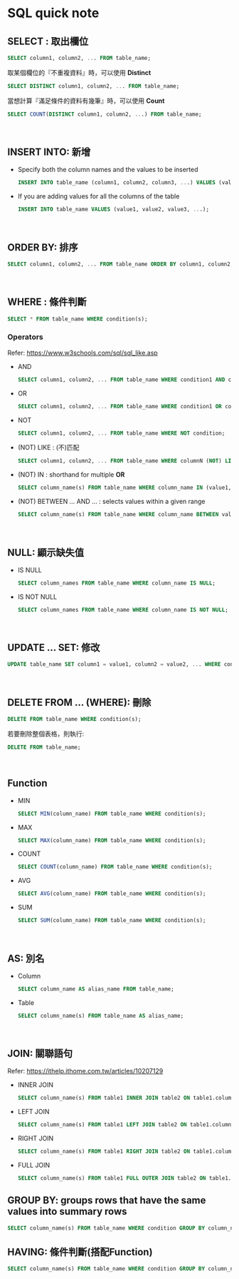 # SQL quick note

## SELECT : 取出欄位
```sql
SELECT column1, column2, ... FROM table_name;
```
 取某個欄位的『不重複資料』時，可以使用 **Distinct**
```sql
SELECT DISTINCT column1, column2, ... FROM table_name;
```

當想計算『滿足條件的資料有幾筆』時，可以使用 **Count**

```sql
SELECT COUNT(DISTINCT column1, column2, ...) FROM table_name;
```
<br>

## INSERT INTO: 新增

- Specify both the column names and the values to be inserted
  ```sql
  INSERT INTO table_name (column1, column2, column3, ...) VALUES (value1, value2, value3, ...);
   ```

- If you are adding values for all the columns of the table
 
   ```sql
   INSERT INTO table_name VALUES (value1, value2, value3, ...);
   ```
<br>

## ORDER BY: 排序
```sql
SELECT column1, column2, ... FROM table_name ORDER BY column1, column2, ... ASC|DESC;
```

<br>

## WHERE : 條件判斷

```sql
SELECT * FROM table_name WHERE condition(s);
```

### Operators
 Refer: https://www.w3schools.com/sql/sql_like.asp

- AND
  ```sql
  SELECT column1, column2, ... FROM table_name WHERE condition1 AND condition2 AND condition3 ...;
  ```

- OR
  ```sql
  SELECT column1, column2, ... FROM table_name WHERE condition1 OR condition2 OR condition3 ...;
  ```

- NOT
  ```sql
  SELECT column1, column2, ... FROM table_name WHERE NOT condition;
  ```

- (NOT) LIKE : (不)匹配
   ```sql
   SELECT column1, column2, ... FROM table_name WHERE columnN (NOT) LIKE pattern;
   ```
    
- (NOT) IN : shorthand for multiple **OR**

  ```sql
  SELECT column_name(s) FROM table_name WHERE column_name IN (value1, value2, ...);
  ```

- (NOT) BETWEEN ... AND ... : selects values within a given range

  ```sql
  SELECT column_name(s) FROM table_name WHERE column_name BETWEEN value1 AND value2;
  ```

<br>

## NULL: 顯示缺失值

- IS NULL
  ```sql
  SELECT column_names FROM table_name WHERE column_name IS NULL;
  ```

- IS NOT NULL
  ```sql
  SELECT column_names FROM table_name WHERE column_name IS NOT NULL;
  ```

<br>

## UPDATE ... SET: 修改
```sql
UPDATE table_name SET column1 = value1, column2 = value2, ... WHERE condition;
```

<br>

## DELETE FROM ... (WHERE): 刪除

```sql
DELETE FROM table_name WHERE condition(s);
```

若要刪除整個表格，則執行:

```sql
DELETE FROM table_name;
```

<br>

## Function
- MIN
  ```sql
  SELECT MIN(column_name) FROM table_name WHERE condition(s);
  ```
- MAX
  ```sql
  SELECT MAX(column_name) FROM table_name WHERE condition(s);
  ```
- COUNT
  ```sql
  SELECT COUNT(column_name) FROM table_name WHERE condition(s);
  ```
 - AVG
   ```sql
   SELECT AVG(column_name) FROM table_name WHERE condition(s);
   ```
 - SUM
   ```sql
   SELECT SUM(column_name) FROM table_name WHERE condition(s);
   ```
  <br>

## AS: 別名
- Column 
  ```sql
  SELECT column_name AS alias_name FROM table_name;
  ```

- Table
  ```sql
  SELECT column_name(s) FROM table_name AS alias_name;
  ```
<br>

## JOIN: 關聯語句 
Refer: https://ithelp.ithome.com.tw/articles/10207129

- INNER JOIN
  ```sql
  SELECT column_name(s) FROM table1 INNER JOIN table2 ON table1.column_name = table2.column_name;
  ```

- LEFT JOIN
  ```sql
  SELECT column_name(s) FROM table1 LEFT JOIN table2 ON table1.column_name = table2.column_name;
  ```

- RIGHT JOIN
  ```sql
  SELECT column_name(s) FROM table1 RIGHT JOIN table2 ON table1.column_name = table2.column_name;
  ```

- FULL JOIN
  ```sql
  SELECT column_name(s) FROM table1 FULL OUTER JOIN table2 ON table1.column_name = table2.column_name WHERE condition;
  ```

## GROUP BY: groups rows that have the same values into summary rows

  ```sql
  SELECT column_name(s) FROM table_name WHERE condition GROUP BY column_name(s) ORDER BY column_name(s);
  ```

## HAVING: 條件判斷(搭配Function)

  ```sql
  SELECT column_name(s) FROM table_name WHERE condition GROUP BY column_name(s) HAVING condition ORDER BY column_name(s);
  ```
